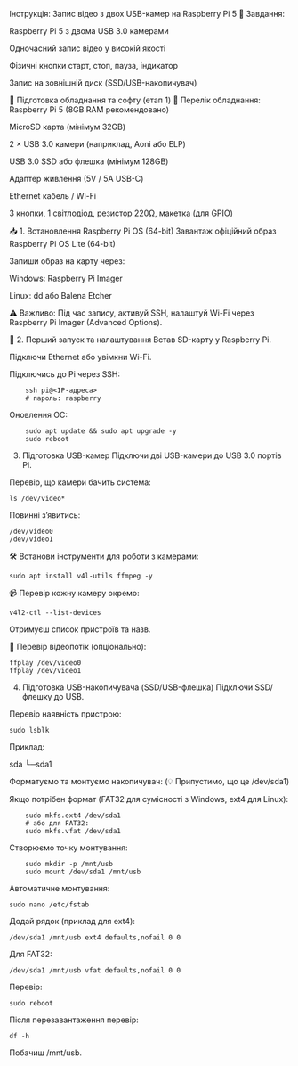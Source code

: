 Інструкція: Запис відео з двох USB-камер на Raspberry Pi 5
📌 Завдання:

Raspberry Pi 5 з двома USB 3.0 камерами

Одночасний запис відео у високій якості

Фізичні кнопки старт, стоп, пауза, індикатор

Запис на зовнішній диск (SSD/USB-накопичувач)

📌 Підготовка обладнання та софту (етап 1)
🛒 Перелік обладнання:
Raspberry Pi 5 (8GB RAM рекомендовано)

MicroSD карта (мінімум 32GB)

2 × USB 3.0 камери (наприклад, Aoni або ELP)

USB 3.0 SSD або флешка (мінімум 128GB)

Адаптер живлення (5V / 5A USB-C)

Ethernet кабель / Wi-Fi

3 кнопки, 1 світлодіод, резистор 220Ω, макетка (для GPIO)

📥 1. Встановлення Raspberry Pi OS (64-bit)
Завантаж офіційний образ Raspberry Pi OS Lite (64-bit)

Запиши образ на карту через:

Windows: Raspberry Pi Imager

Linux: dd або Balena Etcher

⚠️ Важливо:
Під час запису, активуй SSH, налаштуй Wi-Fi через Raspberry Pi Imager (Advanced Options).

📌 2. Перший запуск та налаштування
Встав SD-карту у Raspberry Pi.

Підключи Ethernet або увімкни Wi-Fi.

Підключись до Pi через SSH:

```
    ssh pi@<IP-адреса>
    # пароль: raspberry
```

Оновлення ОС:
```
    sudo apt update && sudo apt upgrade -y
    sudo reboot
```

3. Підготовка USB-камер
Підключи дві USB-камери до USB 3.0 портів Pi.

Перевір, що камери бачить система:

```ls /dev/video*```

Повинні з’явитись:

```
/dev/video0
/dev/video1
```

🛠️ Встанови інструменти для роботи з камерами:

```sudo apt install v4l-utils ffmpeg -y```

📹 Перевір кожну камеру окремо:

```v4l2-ctl --list-devices```

Отримуєш список пристроїв та назв.

📸 Перевір відеопотік (опціонально):

```
ffplay /dev/video0
ffplay /dev/video1
```

4. Підготовка USB-накопичувача (SSD/USB-флешка)
Підключи SSD/флешку до USB.

Перевір наявність пристрою:

```sudo lsblk```

Приклад:

sda
 └─sda1

Форматуємо та монтуємо накопичувач:
(💡 Припустимо, що це /dev/sda1)

Якщо потрібен формат (FAT32 для сумісності з Windows, ext4 для Linux):

```
    sudo mkfs.ext4 /dev/sda1
    # або для FAT32:
    sudo mkfs.vfat /dev/sda1
```


Створюємо точку монтування:

```
    sudo mkdir -p /mnt/usb
    sudo mount /dev/sda1 /mnt/usb
```

Автоматичне монтування:

```sudo nano /etc/fstab```

Додай рядок (приклад для ext4):

```/dev/sda1 /mnt/usb ext4 defaults,nofail 0 0```

Для FAT32:

```/dev/sda1 /mnt/usb vfat defaults,nofail 0 0```

Перевір:

```sudo reboot```

Після перезавантаження перевір:

```df -h```

Побачиш /mnt/usb.


